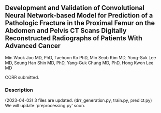 ## Development and Validation of Convolutional Neural Network-based Model for Prediction of a Pathologic Fracture in  the Proximal Femur on the Abdomen and Pelvis CT Scans Digitally Reconstructed Radiographs of Patients With Advanced Cancer 

Min Wook Joo MD, PhD, Taehoon Ko PhD, Min Seob Kim MD, Yong-Suk Lee MD, Seung Han Shin MD, PhD, Yang-Guk Chung MD, PhD, Hong Kwon Lee MD

CORR submitted.

### Description

(2023-04-03)
3 files are updated. (drr_generation.py, train.py, predict.py)
We will update 'preprocessing.py' soon.
